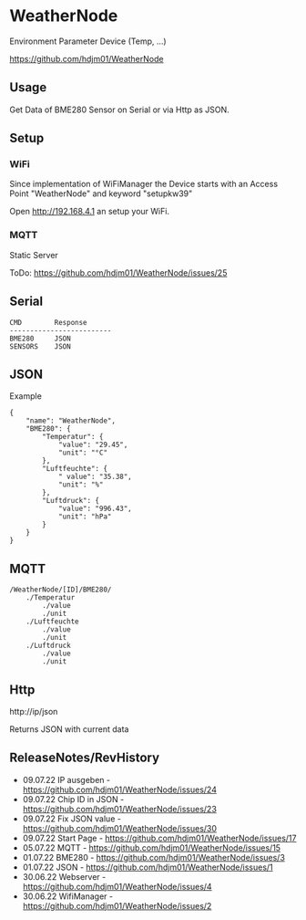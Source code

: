 
WeatherNode
=============================================================================

Environment Parameter Device (Temp, ...)

https://github.com/hdjm01/WeatherNode


Usage
----------------------------------------------------------------------------

Get Data of BME280 Sensor on Serial or via Http as JSON.


Setup
----------------------------------------------------------------------------

### WiFi

Since implementation of WiFiManager the Device starts with an Access Point "WeatherNode" and keyword "setupkw39"

Open http://192.168.4.1 an setup your WiFi.

### MQTT

Static Server

ToDo: https://github.com/hdjm01/WeatherNode/issues/25


Serial
----------------------------------------------------------------------------

    CMD        Response
	-------------------------
    BME280     JSON
    SENSORS    JSON


JSON
----------------------------------------------------------------------------

Example

    {
    	"name": "WeatherNode",
    	"BME280": {
    		"Temperatur": {
    			"value": "29.45",
    			"unit": "°C"
    		},
    		"Luftfeuchte": {
    			" value": "35.38",
    			"unit": "%"
    		},
    		"Luftdruck": {
    			"value": "996.43",
    			"unit": "hPa"
    		}
    	}
    }


MQTT
-----------------------------------------------------------------------------

    /WeatherNode/[ID]/BME280/
		./Temperatur
			./value
			./unit
    	./Luftfeuchte
			./value
			./unit
    	./Luftdruck
			./value
			./unit


Http
-----------------------------------------------------------------------------
http://ip/json

Returns JSON with current data


ReleaseNotes/RevHistory
-----------------------------------------------------------------------------

* 09.07.22  IP ausgeben - https://github.com/hdjm01/WeatherNode/issues/24
* 09.07.22  Chip ID in JSON - https://github.com/hdjm01/WeatherNode/issues/23
* 09.07.22  Fix JSON value - https://github.com/hdjm01/WeatherNode/issues/30
* 09.07.22  Start Page - https://github.com/hdjm01/WeatherNode/issues/17
* 05.07.22	MQTT - https://github.com/hdjm01/WeatherNode/issues/15
* 01.07.22	BME280 - https://github.com/hdjm01/WeatherNode/issues/3
* 01.07.22	JSON - https://github.com/hdjm01/WeatherNode/issues/1
* 30.06.22	Webserver - https://github.com/hdjm01/WeatherNode/issues/4
* 30.06.22 	WifiManager - https://github.com/hdjm01/WeatherNode/issues/2